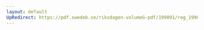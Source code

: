 ```yaml
---
layout: default
UpRedirect: https://pdf.swedeb.se/riksdagen-volumeG-pdf/199091/reg_199091/reg_199091_0912.pdf
---
```

